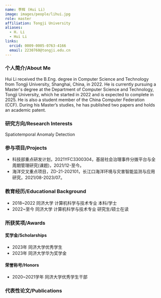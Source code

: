 ```yaml
---
name: 李辉 (Hui Li)
image: images/people/lihui.jpg
role: master
affiliation: Tongji University
aliases:
  - H. Li
  - Hui Li
links:
  orcid: 0009-0005-0763-4166
  email: 2230760@tongji.edu.cn
---
```


### 个人简介/About Me
Hui Li received the B.Eng. degree in Computer Science and Technology from Tongji University, Shanghai, China, in 2022. He is currently pursuing a Master's degree at the Department of Computer Science and Technology, Tongji University, which he started in 2022 and is expected to complete in 2025. He is also a student member of the China Computer Federation (CCF). During his Master’s studies, he has published two papers and holds an academic patent.

### 研究方向/Research Interests
Spatiotemporal Anomaly Detection

### 参与项目/Projects
- 科技部重点研发计划，2021YFC3300304，基层社会治理事件分拨平台与全周期管理研究(课题)，2021/12-至今。
- 海洋交叉重点项目，ZD-21-202101，长江口海洋环境与灾害智能监测与应用研究，2021/08-2023/07。

### 教育经历/Educational Background
- 2018~2022 同济大学 计算机科学与技术专业 本科/学士
- 2022~至今 同济大学 计算机科学与技术专业 研究生/硕士在读

### 所获奖项/Awards

#### 奖学金/Scholarships
- 2023年 同济大学优秀学生
- 2023年 同济大学华为奖学金

#### 荣誉称号/Honors
- 2020~2021学年 同济大学优秀学生干部

### 代表性论文/Publications
